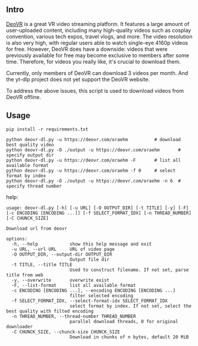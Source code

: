 ## Intro

[DeoVR](https://deovr.com/) is a great VR video streaming platform. It features a large amount of user-uploaded content, including many high-quality videos such as cosplay convention, various tech expos, travel vlogs, and more. The video resolution is also very high, with regular users able to watch single-eye 4160p videos for free. However, DeoVR does have a downside: videos that were previously available for free may become exclusive to members after some time. Therefore, for videos you really like, it's crucial to download them.

Currently, only members of DeoVR can download 3 videos per month. And the yt-dlp project does not yet support the DeoVR website.

To address the above issues, this script is used to download videos from DeoVR offline.

## Usage

```shell
pip install -r requirements.txt
```

```shell
python deovr-dl.py -u https://deovr.com/oraehm          # download best quality video
python deovr-dl.py -O ./output -u https://deovr.com/oraehm       # specify output dir
python deovr-dl.py -u https://deovr.com/oraehm -F       # list all available format
python deovr-dl.py -u https://deovr.com/oraehm -f 0     # select format by index
python deovr-dl.py -O ./output -u https://deovr.com/oraehm -n 6  # specify thread number
```

help:

```shell
usage: deovr-dl.py [-h] [-u URL] [-O OUTPUT_DIR] [-t TITLE] [-y] [-F] [-c ENCODING [ENCODING ...]] [-f SELECT_FORMAT_IDX] [-n THREAD_NUMBER] [-C CHUNCK_SIZE]

Download url from deovr

options:
  -h, --help            show this help message and exit
  -u URL, --url URL     URL of video page
  -O OUTPUT_DIR, --output-dir OUTPUT_DIR
                        Output file dir
  -t TITLE, --title TITLE
                        Used to construct filename. If not set, parse title from web
  -y, --overwrite       overwrite exist
  -F, --list-format     list all available format
  -c ENCODING [ENCODING ...], --encoding ENCODING [ENCODING ...]
                        filter selected encoding
  -f SELECT_FORMAT_IDX, --select-format-idx SELECT_FORMAT_IDX
                        select format by index. If not set, select the best quality with filted encoding
  -n THREAD_NUMBER, --thread-number THREAD_NUMBER
                        parallel download threads, 0 for original downloader
  -C CHUNCK_SIZE, --chunck-size CHUNCK_SIZE
                        Download in chunks of n bytes, default 20 MiB

```
